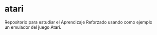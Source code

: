 # atari
Repositorio para estudiar el Aprendizaje Reforzado usando como ejemplo un emulador del juego Atari.
